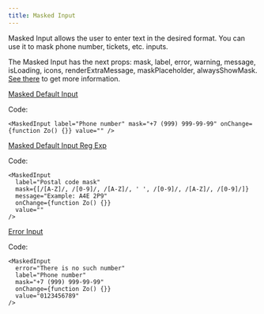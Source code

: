 ```yaml
---
title: Masked Input
---
```


Masked Input allows the user to enter text in the desired format. You can use it to mask phone number, tickets, etc. inputs.

The Masked Input has the next props: mask, label, error, warning, message, isLoading, icons, renderExtraMessage, maskPlaceholder, alwaysShowMask. [See there](/?path=/docs/core-inputs-maskedinput--docs) to get more information.

[Masked Default Input](/?path=/story/core-controls-controlwithlabel--default-control-with-label)

Code:

```tsx
<MaskedInput label="Phone number" mask="+7 (999) 999-99-99" onChange={function Zo() {}} value="" />
```

[Masked Default Input Reg Exp](/?path=/story/core-controls-controlwithlabel--default-control-with-label)

Code:

```tsx
<MaskedInput
  label="Postal code mask"
  mask={[/[A-Z]/, /[0-9]/, /[A-Z]/, ' ', /[0-9]/, /[A-Z]/, /[0-9]/]}
  message="Example: A4E 2P9"
  onChange={function Zo() {}}
  value=""
/>
```

[Error Input](/?path=/story/core-controls-controlwithlabel--default-control-with-label)

Code:

```tsx
<MaskedInput
  error="There is no such number"
  label="Phone number"
  mask="+7 (999) 999-99-99"
  onChange={function Zo() {}}
  value="0123456789"
/>
```
